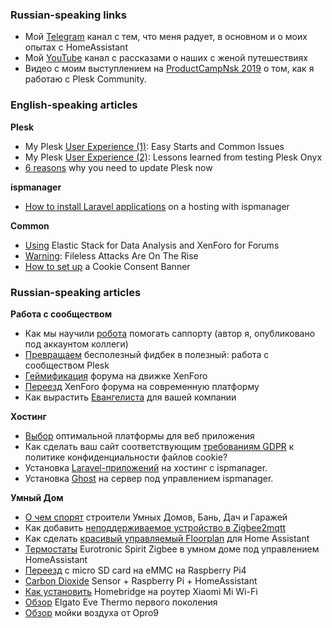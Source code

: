 ### Russian-speaking links

- Мой [Telegram](https://t.me/pavukstales) канал с тем, что меня радует, в основном и о моих опытах с HomeAssistant
- Mой [YouTube](https://www.youtube.com/channel/UC7EHHTNY06z_kItxECNLbFw) канал с рассказами о наших с женой путешествиях
- Видео с моим выступлением на [ProductCampNsk 2019](https://youtu.be/3BhlZ08HZ_I) о том, как я работаю с Plesk Community.

### English-speaking articles

**Plesk**
- My Plesk [User Experience (1)](https://www.plesk.com/blog/product-technology/my-plesk-user-experience-1-easy-starts-common-issues/): Easy Starts and Common Issues
- My Plesk [User Experience (2)](https://www.plesk.com/blog/product-technology/my-plesk-user-experience-2-lessons-learned-testing-plesk-onyx/): Lessons learned from testing Plesk Onyx
- [6 reasons](https://www.plesk.com/blog/product-technology/six-reasons-why-update-plesk/) why you need to update Plesk now

**ispmanager**
- [How to install Laravel applications](https://www.ispmanager.com/news/how-to-install-laravel-on-ispmanager) on a hosting with ispmanager

**Common**
- [Using](https://www.plesk.com/blog/product-technology/elasticstack-data-analysis-xenforo-forums/) Elastic Stack for Data Analysis and XenForo for Forums
- [Warning](https://www.plesk.com/blog/security-alerts/fileless-attacks-rising/): Fileless Attacks Are On The Rise
- [How to set up](https://www.plesk.com/blog/business-industry/how-to-set-up-a-cookie-consent-banner/) a Cookie Consent Banner

### Russian-speaking articles

**Работа с сообществом**
- Как мы научили [робота](https://habr.com/ru/companies/parallels/articles/154357/) помогать саппорту (автор я, опубликовано под аккаунтом коллеги)
- [Превращаем](https://habr.com/ru/company/parallels/blog/252151/) бесполезный фидбек в полезный: работа с сообществом Plesk
- [Геймификация](https://habr.com/ru/company/plesk/blog/313732/) форума на движке XenForo
- [Переезд](https://habr.com/ru/company/plesk/blog/326636/) XenForo форума на современную платформу
- Как вырастить [Евангелиста](https://habr.com/ru/company/plesk/blog/457820/) для вашей компании

**Хостинг**
- [Выбор](https://habr.com/ru/company/plesk/blog/548302/) оптимальной платформы для веб приложения
- Как сделать ваш сайт соответствующим [требованиям GDPR](https://habr.com/ru/company/plesk/blog/679474/) к политике конфиденциальности файлов cookie?
- Установка [Laravel-приложений](https://habr.com/ru/companies/ispmanager/articles/730268/) на хостинг с ispmanager.
- Установка [Ghost](https://habr.com/ru/articles/756322/) на сервер под управлением ispmanager.

**Умный Дом**
- [О чем спорят](https://habr.com/ru/company/plesk/blog/553510/) строители Умных Домов, Бань, Дач и Гаражей
- Как добавить [неподдерживаемое устройство в Zigbee2mqtt](https://sprut.ai/blog/kak-dobavit-nepodderzhivaemoe-ustroystvo-v-zigbee2mqtt)
- Как сделать [красивый управляемый Floorplan](https://sprut.ai/client/article/2720) для Home Assistant
- [Термостаты](https://sprut.ai/client/article/2719) Eurotronic Spirit Zigbee в умном доме под управлением HomeAssistant
- [Переезд](https://sprut.ai/client/article/2178) с micro SD card на eMMC на Raspberry Pi4
- [Carbon Dioxide](https://sprut.ai/client/article/2172) Sensor + Raspberry Pi + HomeAssistant
- [Как установить](https://sprut.ai/client/article/1935) Homebridge на роутер Xiaomi Mi Wi-Fi
- [Обзор](https://sprut.ai/client/article/1648) Elgato Eve Thermo первого поколения
- [Обзор](https://sprut.ai/client/article/1627) мойки воздуха от Opro9
